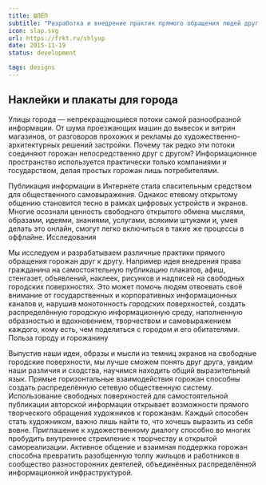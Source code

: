 ```yaml
---
title: ШЛЁП
subtitle: "Разработка и внедрение практик прямого обращения людей друг к другу через использование свободных городских поверхностей"
icon: slap.svg
url: https://frkt.ru/shlyop
date: 2015-11-19
status: development

tags: designs
---
```


## Наклейки и плакаты для города

Улицы города — непрекращающиеся потоки самой разнообразной информации. От шума проезжающих машин до вывесок и витрин магазинов, от разговоров прохожих и рекламы до художественно-архитектурных решений застройки. Почему так редко эти потоки соединяют горожан непосредственно друг с другом? Информационное пространство используется практически только компаниями и государством, делая простых горожан лишь потребителями.

Публикация информации в Интернете стала спасительным средством для общественного самовыражения. Однакос етевому открытому общению становится тесно в рамках цифровых устройств и экранов. Многие осознали ценность свободного открытого обмена мыслями, образами, идеями, знаниями, услугами, всякими штуками и, умея делать это онлайн, смогут легко включиться в такие же процессы в оффлайне.
Исследования

Мы исследуем и разрабатываем различные практики прямого обращения горожан друг к другу. Например идея внедрения права гражданина на самостоятельную публикацию плакатов, афиш, стенгазет, объявлений, наклеек, рисунков и надписей на свободных городских поверхностях. Это может помочь людям отвоевать своё внимание от государственных и корпоративных информационных каналов и, нарушив монотонность городских поверхностей, создать распределённую городскую информационную среду, наполненную образностью и вдохновением, творчеством и самовыражением каждого, кому есть, чем поделиться с городом и его обитателями.
Польза городу и горожанину

Выпустив наши идеи, образы и мысли из темниц экранов на свободные городские поверхности, мы лучше сможем понять друг друга, увидим наши различия и сходства, научимся находить общий выразительный язык. Прямые горизонтальные взаимодействия горожан способны создать распределённую сетевую общественную систему. Использование свободных поверхностей для самостоятельной публикации авторской информации открывает возможности прямого творческого обращения художников к горожанам. Каждый способен стать художником, важно лишь найти то, что хочешь выразить из себя вовне. Приглашение к художественному диалогу способно во многих пробудить внутреннее стремление к творчеству и открытой самореализации. Активное общение и взаимная поддержка горожан способна превратить разобщенную толпу жильцов и работников в сообщество разносторонних деятелей, объединённых распределённой информационной инфраструктурой.
